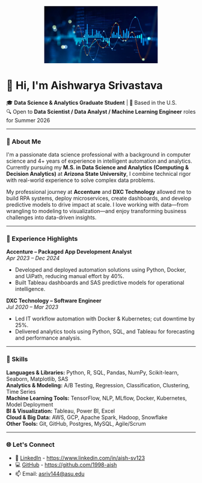 <p align="center">
  <img src="https://github.com/1998-aish/1998-aish/blob/main/68747470733a2f2f696f652e656e67696e2e756d6963682e6564752f77702d636f6e74656e742f75706c6f6164732f73697465732f372f323032312f30362f524553495a45445f494f452d4d6173746572735f2d446174612d416e616c79746963732d616e642d4170706c6965642d53746174697374696.jpeg?raw=true" width="60%" />
</p>

# 👋 Hi, I'm Aishwarya Srivastava

🎓 **Data Science & Analytics Graduate Student** | 📍 Based in the U.S.  
🔍 Open to **Data Scientist / Data Analyst / Machine Learning Engineer** roles for Summer 2026  

---

### 🚀 About Me

I'm a passionate data science professional with a background in computer science and 4+ years of experience in intelligent automation and analytics. Currently pursuing my **M.S. in Data Science and Analytics (Computing & Decision Analytics)** at **Arizona State University**, I combine technical rigor with real-world experience to solve complex data problems.

My professional journey at **Accenture** and **DXC Technology** allowed me to build RPA systems, deploy microservices, create dashboards, and develop predictive models to drive impact at scale. I love working with data—from wrangling to modeling to visualization—and enjoy transforming business challenges into data-driven insights.

---

### 💼 Experience Highlights

**Accenture – Packaged App Development Analyst**  
*Apr 2023 – Dec 2024*  
- Developed and deployed automation solutions using Python, Docker, and UiPath, reducing manual effort by 40%.  
- Built Tableau dashboards and SAS predictive models for operational intelligence.

**DXC Technology – Software Engineer**  
*Jul 2020 – Mar 2023*  
- Led IT workflow automation with Docker & Kubernetes; cut downtime by 25%.  
- Delivered analytics tools using Python, SQL, and Tableau for forecasting and performance analysis.

---

### 🧠 Skills

**Languages & Libraries:** Python, R, SQL, Pandas, NumPy, Scikit-learn, Seaborn, Matplotlib, SAS  
**Analytics & Modeling:** A/B Testing, Regression, Classification, Clustering, Time Series  
**Machine Learning Tools:** TensorFlow, NLP, MLflow, Docker, Kubernetes, Model Deployment  
**BI & Visualization:** Tableau, Power BI, Excel  
**Cloud & Big Data:** AWS, GCP, Apache Spark, Hadoop, Snowflake  
**Other Tools:** Git, GitHub, Postgres, MySQL, Agile/Scrum

---

### 🌐 Let's Connect

- 🔗 [LinkedIn](https://www.linkedin.com/in/aish-sv123)  - https://www.linkedin.com/in/aish-sv123
- 💻 [GitHub](https://github.com/1998-aish)  - https://github.com/1998-aish
- 📫 Email: [asriv144@asu.edu](mailto:asriv144@asu.edu)


<!--
![Aishwarya's GitHub Stats](https://github-readme-stats.vercel.app/api?username=1998-aish&show_icons=true&theme=radical)
-->
